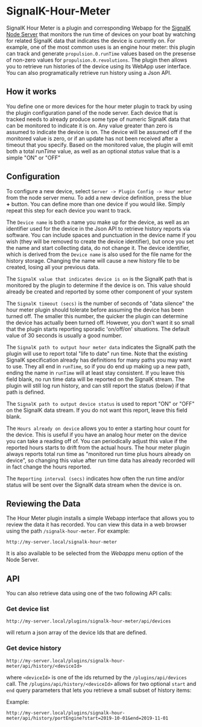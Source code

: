 # SignalK-Hour-Meter
SignalK Hour Meter is a plugin and corresponding Webapp for the [SignalK Node Server](https://github.com/SignalK/signalk-server-node) that monitors
the run time of devices on your boat by watching for related SignalK data that indicates the device is currently on.  For example, one of the
most common uses is an engine hour meter: this plugin can track and generate `propulsion.0.runTime` values based on the presense of
non-zero values for `propulsion.0.revolutions`.  The plugin then allows you to retrieve run histories of the device using its WebApp user
interface. You can also programatically retrieve run history using a Json API.


## How it works
You define one or more devices for the hour meter plugin to track by using the plugin configuration panel of the node server.  Each device that is
tracked needs to already produce some type of numeric SignalK data that can be monitored to indicate it is on. Any value greater than zero is assumed to indicate the device is on.  The device will be assumed off if the monitored value is zero, or if an update has not been received after a timeout
that you specify.  Based on the monitored value, the plugin will emit both a total *runTime* value, as well as an optional *status* value that is
a simple "ON" or "OFF"

## Configuration
To configure a new device, select `Server -> Plugin Config -> Hour meter` from the node server menu. To add a new device definition, press the blue **+** button.  You can define more than one device if you would like. Simply repeat this step for each device you want to track.

The `Device name` is both a name you make up for the device, as well as an identifier used for the device in the Json API to retrieve history
reports via software. You can include spaces and punctuation
in the device name if you wish (they will be removed to create the device identifier), but once you set the name and start collecting data, do not
change it.  The device identifier, which is derived from the `Device name` is also used for the file name for the history storage.  Changing the name will cause a new history file to be created, losing all your previous data.

The `SignalK value that indicates device is on` is the SignalK path that is monitored by the plugin to determine if the device is on. This
value should already be created and reported by some other component of your system

The `SignalK timeout (secs)` is the number of seconds of "data silence" the hour meter plugin should tolerate before assuming the device has
been turned off.  The smaller this number, the quicker the plugin can determine the device has actually been turned off. However, you don't want
it so small that the plugin starts reporting sporadic 'on/off/on' situations.  The default value of 30 seconds is usually a good number.

The `SignalK path to output hour meter data` indicates the SignalK path the plugin will use to report total "life to date" run time. Note
that the existing SignalK specification already has definitions for many paths you may want to use.  They all end in `runTime`, so if
you do end up making up a new path, ending the name in `runTime` will at least stay consistent.  If you leave this field blank, no run time
data will be reported on the SignalK stream.  The plugin will still log run history, and can still report the status (below) if that path
is defined.

The `SignalK path to output device status` is used to report "ON" or "OFF" on the SignalK data stream.  If you do not want this report,
leave this field blank.

The `Hours already on device` allows you to enter a starting hour count for the device. This is useful if you have an analog hour meter
on the device you can take a reading off of.  You can periodically adjust this value if the reported hours starts to drift from the
actual hours.  The hour meter plugin always reports total run time as "monitored run time plus hours already on device", so changing
this value after run time data has already recorded will in fact change the hours reported.

The `Reporting interval (secs)` indicates how often the run time and/or status will be sent over the SignalK data stream when the
device is on.

## Reviewing the Data
The Hour Meter plugin installs a simple Webapp interface that allows you to review the data it has recorded. You can
view this data in a web browser using the path `/signalk-hour-meter`.  For example:

```
http://my-server.local/signalk-hour-meter
```

It is also available to be selected from the *Webapps* menu option of the Node Server.

## API
You can also retrieve data using one of the two following API calls:

### Get device list
```
http://my-server.local/plugins/signalk-hour-meter/api/devices
```

will return a json array of the device Ids that are defined.

### Get device history
```
http://my-server.local/plugins/signalk-hour-meter/api/history/<deviceId>
```

where `<deviceId>` is one of the ids returned by the `/plugins/api/devices` call.  The `/plugins/api/history/<deviceId>` allows for
two optional `start` and `end` query parameters that lets you retrieve a small subset of history items:


Example:
```
http://my-server.local/plugins/signalk-hour-meter/api/history/portEngine?start=2019-10-01&end=2019-11-01
```
